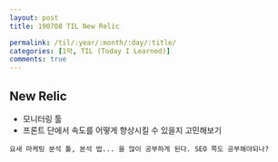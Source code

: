```yaml
---
layout: post
title: 190708 TIL New Relic

permalink: /til/:year/:month/:day/:title/
categories: [1막, TIL (Today I Learned)]
comments: true
---
```


## **New Relic** 
- 모니터링 툴
- 프론트 단에서 속도를 어떻게 향상시킬 수 있을지 고민해보기


```
요새 마케팅 분석 툴, 분석 법... 을 많이 공부하게 된다. SEO 쪽도 공부해야되나? 
```
